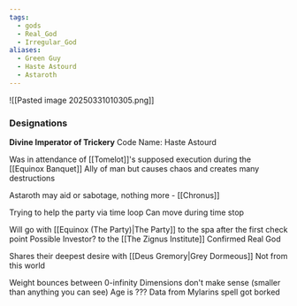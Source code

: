 ```yaml
---
tags:
  - gods
  - Real_God
  - Irregular_God
aliases:
  - Green Guy
  - Haste Astourd
  - Astaroth
---
```

![[Pasted image 20250331010305.png]]
### Designations
**Divine Imperator of Trickery**
Code Name: Haste Astourd

Was in attendance of [[Tomelot]]'s supposed execution during the [[Equinox Banquet]] 
Ally of man but causes chaos and creates many destructions

Astaroth may aid or sabotage, nothing more - [[Chronus]]

Trying to help the party via time loop
Can move during time stop


Will go with [[Equinox (The Party)|The Party]] to the spa after the first check point
Possible Investor? to the [[The Zignus Institute]]
Confirmed Real God

Shares their deepest desire with [[Deus Gremory|Grey Dormeous]]
Not from this world


Weight bounces between 0-infinity
Dimensions don't make sense (smaller than anything you can see) 
Age is ???
Data from Mylarins spell got borked
